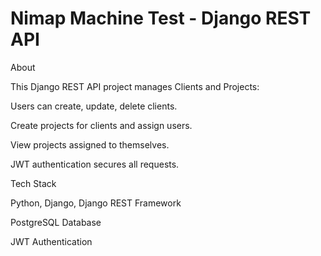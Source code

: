 
# Nimap Machine Test - Django REST API


About

This Django REST API project manages Clients and Projects:

Users can create, update, delete clients.

Create projects for clients and assign users.

View projects assigned to themselves.

JWT authentication secures all requests.

Tech Stack

Python, Django, Django REST Framework

PostgreSQL Database

JWT Authentication